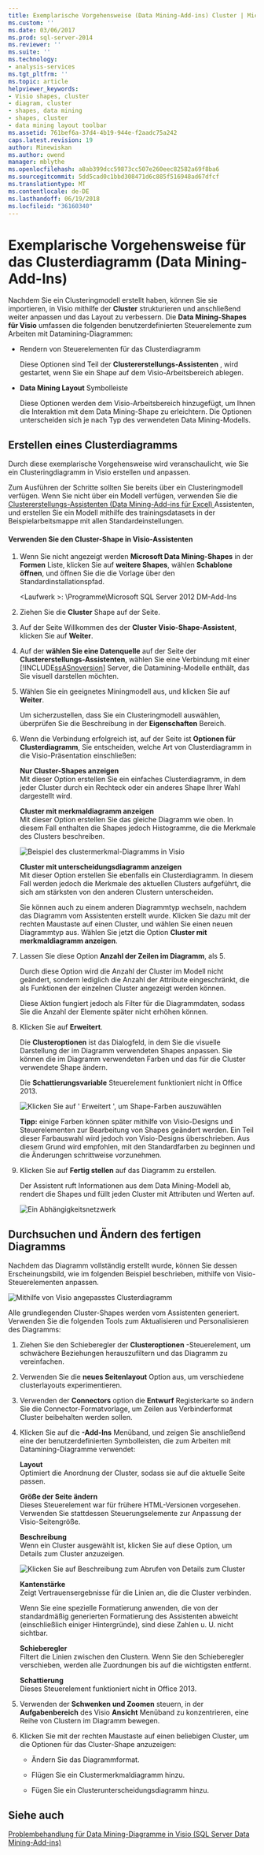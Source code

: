 ```yaml
---
title: Exemplarische Vorgehensweise (Data Mining-Add-ins) Cluster | Microsoft Docs
ms.custom: ''
ms.date: 03/06/2017
ms.prod: sql-server-2014
ms.reviewer: ''
ms.suite: ''
ms.technology:
- analysis-services
ms.tgt_pltfrm: ''
ms.topic: article
helpviewer_keywords:
- Visio shapes, cluster
- diagram, cluster
- shapes, data mining
- shapes, cluster
- data mining layout toolbar
ms.assetid: 761bef6a-37d4-4b19-944e-f2aadc75a242
caps.latest.revision: 19
author: Minewiskan
ms.author: owend
manager: mblythe
ms.openlocfilehash: a8ab399dcc59873cc507e260eec82582a69f8ba6
ms.sourcegitcommit: 5dd5cad0c1bbd308471d6c885f516948ad67dfcf
ms.translationtype: MT
ms.contentlocale: de-DE
ms.lasthandoff: 06/19/2018
ms.locfileid: "36160340"
---
```

# <a name="cluster-diagram-walkthrough-data-mining-add-ins"></a>Exemplarische Vorgehensweise für das Clusterdiagramm (Data Mining-Add-Ins)
  Nachdem Sie ein Clusteringmodell erstellt haben, können Sie sie importieren, in Visio mithilfe der **Cluster** strukturieren und anschließend weiter anpassen und das Layout zu verbessern. Die **Data Mining-Shapes für Visio** umfassen die folgenden benutzerdefinierten Steuerelemente zum Arbeiten mit Datamining-Diagrammen:  
  
-   Rendern von Steuerelementen für das Clusterdiagramm  
  
     Diese Optionen sind Teil der **Clustererstellungs-Assistenten** , wird gestartet, wenn Sie ein Shape auf dem Visio-Arbeitsbereich ablegen.  
  
-   **Data Mining Layout** Symbolleiste  
  
     Diese Optionen werden dem Visio-Arbeitsbereich hinzugefügt, um Ihnen die Interaktion mit dem Data Mining-Shape zu erleichtern. Die Optionen unterscheiden sich je nach Typ des verwendeten Data Mining-Modells.  
  
## <a name="build-a-cluster-diagram"></a>Erstellen eines Clusterdiagramms  
 Durch diese exemplarische Vorgehensweise wird veranschaulicht, wie Sie ein Clusteringdiagramm in Visio erstellen und anpassen.  
  
 Zum Ausführen der Schritte sollten Sie bereits über ein Clusteringmodell verfügen. Wenn Sie nicht über ein Modell verfügen, verwenden Sie die [Clustererstellungs-Assistenten &#40;Data Mining-Add-ins für Excel&#41; ](cluster-wizard-data-mining-add-ins-for-excel.md) Assistenten, und erstellen Sie ein Modell mithilfe des trainingsdatasets in der Beispielarbeitsmappe mit allen Standardeinstellungen.  
  
#### <a name="use-the-cluster-visio-shape-wizard"></a>Verwenden Sie den Cluster-Shape in Visio-Assistenten  
  
1.  Wenn Sie nicht angezeigt werden **Microsoft Data Mining-Shapes** in der **Formen** Liste, klicken Sie auf **weitere Shapes**, wählen **Schablone öffnen**, und öffnen Sie die die Vorlage über den Standardinstallationspfad.  
  
     \<Laufwerk >: \Programme\Microsoft SQL Server 2012 DM-Add-Ins  
  
2.  Ziehen Sie die **Cluster** Shape auf der Seite.  
  
3.  Auf der Seite Willkommen des der **Cluster Visio-Shape-Assistent**, klicken Sie auf **Weiter**.  
  
4.  Auf der **wählen Sie eine Datenquelle** auf der Seite der **Clustererstellungs-Assistenten**, wählen Sie eine Verbindung mit einer [!INCLUDE[ssASnoversion](../includes/ssasnoversion-md.md)] Server, die Datamining-Modelle enthält, das Sie visuell darstellen möchten.  
  
5.  Wählen Sie ein geeignetes Miningmodell aus, und klicken Sie auf **Weiter**.  
  
     Um sicherzustellen, dass Sie ein Clusteringmodell auswählen, überprüfen Sie die Beschreibung in der **Eigenschaften** Bereich.  
  
6.  Wenn die Verbindung erfolgreich ist, auf der Seite ist **Optionen für Clusterdiagramm**, Sie entscheiden, welche Art von Clusterdiagramm in die Visio-Präsentation einschließen:  
  
     **Nur Cluster-Shapes anzeigen**  
     Mit dieser Option erstellen Sie ein einfaches Clusterdiagramm, in dem jeder Cluster durch ein Rechteck oder ein anderes Shape Ihrer Wahl dargestellt wird.  
  
     **Cluster mit merkmaldiagramm anzeigen**  
     Mit dieser Option erstellen Sie das gleiche Diagramm wie oben. In diesem Fall enthalten die Shapes jedoch Histogramme, die die Merkmale des Clusters beschreiben.  
  
     ![Beispiel des clustermerkmal-Diagramms in Visio](media/dm13-visio-cluster-samplecharshape.gif "Beispiel des clustermerkmal-Diagramms in Visio")  
  
     **Cluster mit unterscheidungsdiagramm anzeigen**  
     Mit dieser Option erstellen Sie ebenfalls ein Clusterdiagramm. In diesem Fall werden jedoch die Merkmale des aktuellen Clusters aufgeführt, die sich am stärksten von den anderen Clustern unterscheiden.  
  
     Sie können auch zu einem anderen Diagrammtyp wechseln, nachdem das Diagramm vom Assistenten erstellt wurde. Klicken Sie dazu mit der rechten Maustaste auf einen Cluster, und wählen Sie einen neuen Diagrammtyp aus. Wählen Sie jetzt die Option **Cluster mit merkmaldiagramm anzeigen**.  
  
7.  Lassen Sie diese Option **Anzahl der Zeilen im Diagramm**, als 5.  
  
     Durch diese Option wird die Anzahl der Cluster im Modell nicht geändert, sondern lediglich die Anzahl der Attribute eingeschränkt, die als Funktionen der einzelnen Cluster angezeigt werden können.  
  
     Diese Aktion fungiert jedoch als Filter für die Diagrammdaten, sodass Sie die Anzahl der Elemente später nicht erhöhen können.  
  
8.  Klicken Sie auf **Erweitert**.  
  
     Die **Clusteroptionen** ist das Dialogfeld, in dem Sie die visuelle Darstellung der im Diagramm verwendeten Shapes anpassen. Sie können die im Diagramm verwendeten Farben und das für die Cluster verwendete Shape ändern.  
  
     Die **Schattierungsvariable** Steuerelement funktioniert nicht in Office 2013.  
  
     ![Klicken Sie auf ' Erweitert ', um Shape-Farben auszuwählen](media/dm13-visio-clusteroptions-advanced.gif "klicken Sie auf ' Erweitert ', um Shape-Farben auszuwählen")  
  
     **Tipp:** einige Farben können später mithilfe von Visio-Designs und Steuerelementen zur Bearbeitung von Shapes geändert werden. Ein Teil dieser Farbauswahl wird jedoch von Visio-Designs überschrieben. Aus diesem Grund wird empfohlen, mit den Standardfarben zu beginnen und die Änderungen schrittweise vorzunehmen.  
  
9. Klicken Sie auf **Fertig stellen** auf das Diagramm zu erstellen.  
  
     Der Assistent ruft Informationen aus dem Data Mining-Modell ab, rendert die Shapes und füllt jeden Cluster mit Attributen und Werten auf.  
  
     ![Ein Abhängigkeitsnetzwerk](media/dm13-visiodepnet-defaultgraph.gif "einem Abhängigkeitsnetzwerk")  
  
## <a name="explore-and-modify-the-finished-diagram"></a>Durchsuchen und Ändern des fertigen Diagramms  
 Nachdem das Diagramm vollständig erstellt wurde, können Sie dessen Erscheinungsbild, wie im folgenden Beispiel beschrieben, mithilfe von Visio-Steuerelementen anpassen.  
  
 ![Mithilfe von Visio angepasstes Clusterdiagramm](media/dm13-visio-clustercomplete1.gif "mithilfe von Visio angepasstes Clusterdiagramm")  
  
 Alle grundlegenden Cluster-Shapes werden vom Assistenten generiert. Verwenden Sie die folgenden Tools zum Aktualisieren und Personalisieren des Diagramms:  
  
1.  Ziehen Sie den Schieberegler der **Clusteroptionen** -Steuerelement, um schwächere Beziehungen herauszufiltern und das Diagramm zu vereinfachen.  
  
2.  Verwenden Sie die **neues Seitenlayout** Option aus, um verschiedene clusterlayouts experimentieren.  
  
3.  Verwenden der **Connectors** option die **Entwurf** Registerkarte so ändern Sie die Connector-Formatvorlage, um Zeilen aus Verbinderformat Cluster beibehalten werden sollen.  
  
4.  Klicken Sie auf die **-Add-Ins** Menüband, und zeigen Sie anschließend eine der benutzerdefinierten Symbolleisten, die zum Arbeiten mit Datamining-Diagramme verwendet:  
  
     **Layout**  
     Optimiert die Anordnung der Cluster, sodass sie auf die aktuelle Seite passen.  
  
     **Größe der Seite ändern**  
     Dieses Steuerelement war für frühere HTML-Versionen vorgesehen. Verwenden Sie stattdessen Steuerungselemente zur Anpassung der Visio-Seitengröße.  
  
     **Beschreibung**  
     Wenn ein Cluster ausgewählt ist, klicken Sie auf diese Option, um Details zum Cluster anzuzeigen.  
  
     ![Klicken Sie auf Beschreibung zum Abrufen von Details zum Cluster](media/dm13-visio-cluster-description-control.gif "klicken Sie auf Beschreibung zum Abrufen von Details zum Cluster")  
  
     **Kantenstärke**  
     Zeigt Vertrauensergebnisse für die Linien an, die die Cluster verbinden.  
  
     Wenn Sie eine spezielle Formatierung anwenden, die von der standardmäßig generierten Formatierung des Assistenten abweicht (einschließlich einiger Hintergründe), sind diese Zahlen u. U. nicht sichtbar.  
  
     **Schieberegler**  
     Filtert die Linien zwischen den Clustern. Wenn Sie den Schieberegler verschieben, werden alle Zuordnungen bis auf die wichtigsten entfernt.  
  
     **Schattierung**  
     Dieses Steuerelement funktioniert nicht in Office 2013.  
  
5.  Verwenden der **Schwenken und Zoomen** steuern, in der **Aufgabenbereich** des Visio **Ansicht** Menüband zu konzentrieren, eine Reihe von Clustern im Diagramm bewegen.  
  
6.  Klicken Sie mit der rechten Maustaste auf einen beliebigen Cluster, um die Optionen für das Cluster-Shape anzuzeigen:  
  
    -   Ändern Sie das Diagrammformat.  
  
    -   Flügen Sie ein Clustermerkmaldiagramm hinzu.  
  
    -   Fügen Sie ein Clusterunterscheidungsdiagramm hinzu.  
  
## <a name="see-also"></a>Siehe auch  
 [Problembehandlung für Data Mining-Diagramme in Visio &#40;SQL Server Data Mining-Add-ins&#41;](troubleshooting-visio-data-mining-diagrams-sql-server-data-mining-add-ins.md)  
  
  